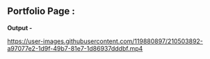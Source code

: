 ## Portfolio Page :

**Output -**


https://user-images.githubusercontent.com/119880897/210503892-a97077e2-1d9f-49b7-81e7-1d86937dddbf.mp4

